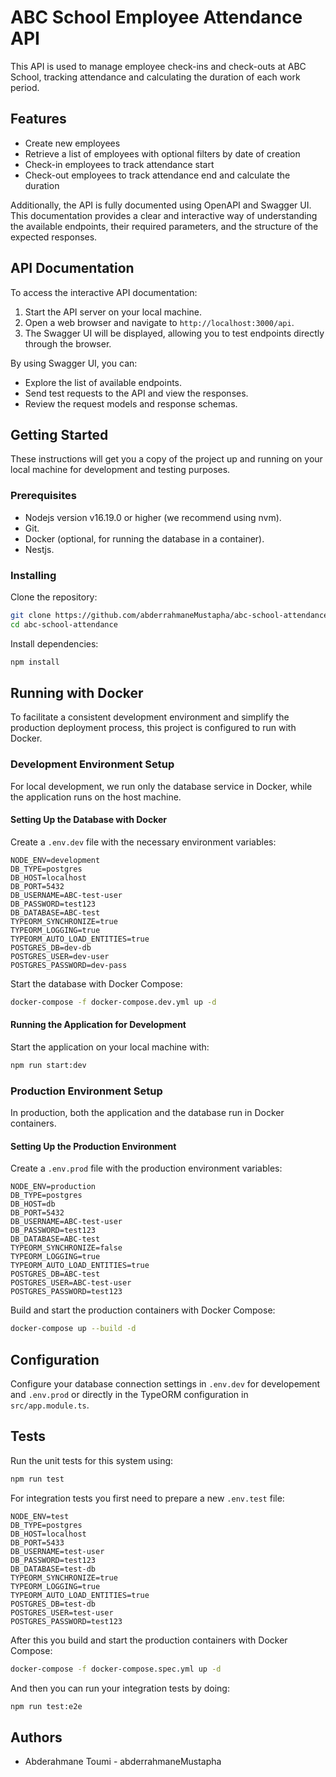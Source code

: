 # ABC School Employee Attendance API

This API is used to manage employee check-ins and check-outs at ABC School, tracking attendance and calculating the duration of each work period.

## Features

- Create new employees
- Retrieve a list of employees with optional filters by date of creation
- Check-in employees to track attendance start
- Check-out employees to track attendance end and calculate the duration

Additionally, the API is fully documented using OpenAPI and Swagger UI. This documentation provides a clear and interactive way of understanding the available endpoints, their required parameters, and the structure of the expected responses.

## API Documentation

To access the interactive API documentation:

1. Start the API server on your local machine.
2. Open a web browser and navigate to `http://localhost:3000/api`.
3. The Swagger UI will be displayed, allowing you to test endpoints directly through the browser.

By using Swagger UI, you can:

- Explore the list of available endpoints.
- Send test requests to the API and view the responses.
- Review the request models and response schemas.

## Getting Started

These instructions will get you a copy of the project up and running on your local machine for development and testing purposes.

### Prerequisites

- Nodejs version v16.19.0 or higher (we recommend using nvm).
- Git.
- Docker (optional, for running the database in a container).
- Nestjs.

### Installing

Clone the repository:

```sh
git clone https://github.com/abderrahmaneMustapha/abc-school-attendance.git
cd abc-school-attendance
```

Install dependencies:

```sh
npm install
```

## Running with Docker

To facilitate a consistent development environment and simplify the production deployment process, this project is configured to run with Docker.

### Development Environment Setup

For local development, we run only the database service in Docker, while the application runs on the host machine.

#### Setting Up the Database with Docker

Create a `.env.dev` file with the necessary environment variables:

```env
NODE_ENV=development
DB_TYPE=postgres
DB_HOST=localhost
DB_PORT=5432
DB_USERNAME=ABC-test-user
DB_PASSWORD=test123
DB_DATABASE=ABC-test
TYPEORM_SYNCHRONIZE=true
TYPEORM_LOGGING=true
TYPEORM_AUTO_LOAD_ENTITIES=true
POSTGRES_DB=dev-db
POSTGRES_USER=dev-user
POSTGRES_PASSWORD=dev-pass
```

Start the database with Docker Compose:

```sh
docker-compose -f docker-compose.dev.yml up -d
```

#### Running the Application for Development

Start the application on your local machine with:

```sh
npm run start:dev
```

### Production Environment Setup

In production, both the application and the database run in Docker containers.

#### Setting Up the Production Environment

Create a `.env.prod` file with the production environment variables:

```env
NODE_ENV=production
DB_TYPE=postgres
DB_HOST=db
DB_PORT=5432
DB_USERNAME=ABC-test-user
DB_PASSWORD=test123
DB_DATABASE=ABC-test
TYPEORM_SYNCHRONIZE=false
TYPEORM_LOGGING=true
TYPEORM_AUTO_LOAD_ENTITIES=true
POSTGRES_DB=ABC-test
POSTGRES_USER=ABC-test-user
POSTGRES_PASSWORD=test123
```

Build and start the production containers with Docker Compose:

```sh
docker-compose up --build -d
```

## Configuration

Configure your database connection settings in `.env.dev` for developement and
`.env.prod` or directly in the TypeORM configuration in `src/app.module.ts`.

## Tests

Run the unit tests for this system using:

```sh
npm run test
```

For integration tests  you first need to prepare a new `.env.test` file:

```env
NODE_ENV=test
DB_TYPE=postgres
DB_HOST=localhost
DB_PORT=5433
DB_USERNAME=test-user
DB_PASSWORD=test123
DB_DATABASE=test-db
TYPEORM_SYNCHRONIZE=true
TYPEORM_LOGGING=true
TYPEORM_AUTO_LOAD_ENTITIES=true
POSTGRES_DB=test-db
POSTGRES_USER=test-user
POSTGRES_PASSWORD=test123
```

After this you build and start the production containers with Docker Compose:

```sh
docker-compose -f docker-compose.spec.yml up -d
```

And then you can run your integration tests by doing:

```sh
npm run test:e2e
```

## Authors

- Abderahmane Toumi - abderrahmaneMustapha
